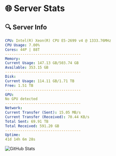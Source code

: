 # 🌐 Server Stats
## 🔍 Server Info
```yaml
CPU: Intel(R) Xeon(R) CPU E5-2699 v4 @ 1333.76MHz
CPU Usage: 7.00%
Cores: 44P | 88T
-----------------------------------
Memory:
Current Usage: 147.13 GB/503.74 GB
Available: 353.15 GB
-----------------------------------
Disk:
Current Usage: 114.11 GB/1.71 TB
Free: 1.51 TB
-----------------------------------
GPU:
No GPU detected
-----------------------------------
Network:
Current Transfer (Sent): 15.05 MB/s
Current Transfer (Received): 70.44 KB/s
Total Sent: 69.91 TB
Total Received: 591.20 GB
-----------------------------------
Uptime:
41d 14h 6m 28s
```
![GitHub Stats](https://img.shields.io/badge/Updated-2025-04-18_11:29:17-blue)